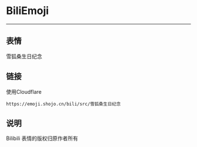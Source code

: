 # BiliEmoji
---
## 表情
雪狐桑生日纪念
## 链接
使用Cloudflare
```
https://emoji.shojo.cn/bili/src/雪狐桑生日纪念
```
## 说明
Bilibili 表情的版权归原作者所有
